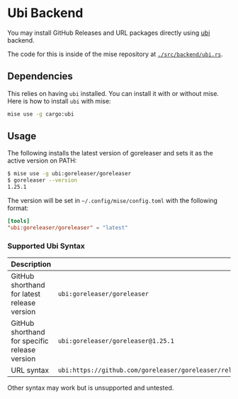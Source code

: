 # Ubi Backend <Badge type="warning" text="experimental" />

You may install GitHub Releases and URL packages directly using [ubi](https://github.com/houseabsolute/ubi) backend.

The code for this is inside of the mise repository at [`./src/backend/ubi.rs`](https://github.com/jdx/mise/blob/main/src/backend/ubi.rs).

## Dependencies

This relies on having `ubi` installed. You can install it with or without mise.
Here is how to install `ubi` with mise:

```sh
mise use -g cargo:ubi
```

## Usage

The following installs the latest version of goreleaser
and sets it as the active version on PATH:

```sh
$ mise use -g ubi:goreleaser/goreleaser
$ goreleaser --version
1.25.1
```

The version will be set in `~/.config/mise/config.toml` with the following format:

```toml
[tools]
"ubi:goreleaser/goreleaser" = "latest"
```

### Supported Ubi Syntax

| Description                                   | Usage                                                                                                   |
| --------------------------------------------- | ------------------------------------------------------------------------------------------------------- |
| GitHub shorthand for latest release version   | `ubi:goreleaser/goreleaser`                                                                             |
| GitHub shorthand for specific release version | `ubi:goreleaser/goreleaser@1.25.1`                                                                      |
| URL syntax                                    | `ubi:https://github.com/goreleaser/goreleaser/releases/download/v1.16.2/goreleaser_Darwin_arm64.tar.gz` |

Other syntax may work but is unsupported and untested.
